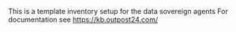This is a template inventory setup for the data sovereign agents
For documentation see https://kb.outpost24.com/
